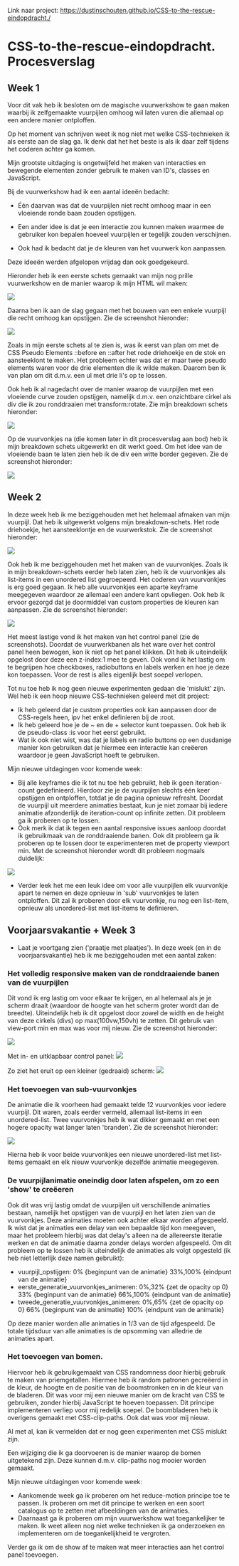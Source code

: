 Link naar project: https://dustinschouten.github.io/CSS-to-the-rescue-eindopdracht./

# CSS-to-the-rescue-eindopdracht. Procesverslag

## Week 1

Voor dit vak heb ik besloten om de magische vuurwerkshow te gaan maken waarbij ik zelfgemaakte vuurpijlen omhoog wil laten vuren die allemaal op een andere manier ontploffen.

Op het moment van schrijven weet ik nog niet met welke CSS-technieken ik als eerste aan de slag ga. Ik denk dat het het beste is als ik daar zelf tijdens het coderen achter ga komen.

Mijn grootste uitdaging is ongetwijfeld het maken van interacties en bewegende elementen zonder gebruik te maken van ID's, classes en JavaScript.

Bij de vuurwerkshow had ik een aantal ideeën bedacht:

- Één daarvan was dat de vuurpijlen niet recht omhoog maar in een vloeiende ronde baan zouden opstijgen.

- Een ander idee is dat je een interactie zou kunnen maken waarmee de gebruiker kon bepalen hoeveel vuurpijlen er tegelijk zouden verschijnen.

- Ook had ik bedacht dat je de kleuren van het vuurwerk kon aanpassen.

Deze ideeën werden afgelopen vrijdag dan ook goedgekeurd.

Hieronder heb ik een eerste schets gemaakt van mijn nog prille vuurwerkshow en de manier waarop ik mijn HTML wil maken:

![](Documentatie/Week_1/Eerste_schets.jpg)

Daarna ben ik aan de slag gegaan met het bouwen van een enkele vuurpijl die recht omhoog kan opstijgen. Zie de screenshot hieronder:

![](Documentatie/Week_1/Screenshot_1.png)

Zoals in mijn eerste schets al te zien is, was ik eerst van plan om met de CSS Pseudo Elements ::before en ::after het rode driehoekje en de stok en aansteeklont te maken. Het probleem echter was dat er maar twee pseudo elements waren voor de drie elementen die ik wilde maken. Daarom ben ik van plan om dit d.m.v. een ul met drie li's op te lossen.

Ook heb ik al nagedacht over de manier waarop de vuurpijlen met een vloeiende curve zouden opstijgen, namelijk d.m.v. een onzichtbare cirkel als div die ik zou ronddraaien met transform:rotate.
Zie mijn breakdown schets hieronder:

![](Documentatie/Week_1/Breakdown_schets.png)

Op de vuurvonkjes na (die komen later in dit procesverslag aan bod) heb ik mijn breakdown schets uitgewerkt en dit werkt goed. Om het idee van de vloeiende baan te laten zien heb ik de div een witte border gegeven.
Zie de screenshot hieronder:

![](Documentatie/Week_1/Screenshot_2.png)

## Week 2
In deze week heb ik me beziggehouden met het helemaal afmaken van mijn vuurpijl. Dat heb ik uitgewerkt volgens mijn breakdown-schets. Het rode driehoekje, het aansteeklontje en de vuurwerkstok.
Zie de screenshot hieronder:

![](Documentatie/Week_2/Screenshot_1.png)

Ook heb ik me beziggehouden met het maken van de vuurvonkjes. Zoals ik in mijn breakdown-schets eerder heb laten zien, heb ik de vuurvonkjes als list-items in een unordered list gegroepeerd.
Het coderen van vuurvonkjes is erg goed gegaan. Ik heb alle vuurvonkjes een aparte keyframe meegegeven waardoor ze allemaal een andere kant opvliegen. Ook heb ik ervoor gezorgd dat je doormiddel van custom properties de kleuren kan aanpassen.
Zie de screenshot hieronder:

![](Documentatie/Week_2/Screenshot_2.png)

Het meest lastige vond ik het maken van het control panel (zie de screenshots). Doordat de vuurwerkbanen als het ware over het control panel heen bewogen, kon ik niet op het panel klikken. Dit heb ik uiteindelijk opgelost door deze een z-index:1 mee te geven. Ook vond ik het lastig om te begrijpen hoe checkboxes, radiobuttons en labels werken en hoe je deze kon toepassen. Voor de rest is alles eigenlijk best soepel verlopen.

Tot nu toe heb ik nog geen nieuwe experimenten gedaan die 'mislukt' zijn. Wel heb ik een hoop nieuwe CSS-technieken geleerd met dit project:
- Ik heb geleerd dat je custom properties ook kan aanpassen door de CSS-regels heen, ipv het enkel definieren bij de :root.
- Ik heb geleerd hoe je de ~ en de + selector kunt toepassen. Ook heb ik de pseudo-class :is voor het eerst gebruikt.
- Wat ik ook niet wist, was dat je labels en radio buttons op een dusdanige manier kon gebruiken dat je hiermee een interactie kan creëeren waardoor je geen JavaScript hoeft te gebruiken.

Mijn nieuwe uitdagingen voor komende week:
- Bij alle keyframes die ik tot nu toe heb gebruikt, heb ik geen iteration-count gedefinieerd. Hierdoor zie je de vuurpijlen slechts één keer opstijgen en ontploffen, totdat je de pagina opnieuw refresht. Doordat de vuurpijl uit meerdere animaties bestaat, kun je niet zomaar bij iedere animatie afzonderlijk de iteration-count op infinite zetten. Dit probleem ga ik proberen op te lossen.
- Ook merk ik dat ik tegen een aantal responsive issues aanloop doordat ik gebruikmaak van de ronddraaiende banen. Ook dit probleem ga ik proberen op te lossen door te experimenteren met de property viewport min. Met de screenshot hieronder wordt dit probleem nogmaals duidelijk:

![](Documentatie/Week_2/Screenshot_3.png)

- Verder leek het me een leuk idee om voor alle vuurpijlen elk vuurvonkje apart te nemen en deze opnieuw in 'sub' vuurvonkjes te laten ontploffen. Dit zal ik proberen door elk vuurvonkje, nu nog een list-item, opnieuw als unordered-list met list-items te definieren.

## Voorjaarsvakantie + Week 3
- Laat je voortgang zien ('praatje met plaatjes').
In deze week (en in de voorjaarsvakantie) heb ik me beziggehouden met een aantal zaken:

### Het volledig responsive maken van de ronddraaiende banen van de vuurpijlen
Dit vond ik erg lastig om voor elkaar te krijgen, en al helemaal als je je scherm draait (waardoor de hoogte van het scherm groter wordt dan de breedte). Uiteindelijk heb ik dit opgelost door zowel de width en de height van deze cirkels (divs) op max(100vw,150vh) te zetten. Dit gebruik van view-port min en max was voor mij nieuw. Zie de screenshot hieronder:

![](Documentatie/Week_3/Screenshot_1.png)

Met in- en uitklapbaar control panel:
![](Documentatie/Week_3/Screenshot_2.png)

Zo ziet het eruit op een kleiner (gedraaid) scherm:
![](Documentatie/Week_3/Screenshot_3.png)

### Het toevoegen van sub-vuurvonkjes
De animatie die ik voorheen had gemaakt telde 12 vuurvonkjes voor iedere vuurpijl. Dit waren, zoals eerder vermeld, allemaal list-items in een unordered-list. Twee vuurvonkjes heb ik wat dikker gemaakt en met een hogere opacity wat langer laten 'branden'. Zie de screenshot hieronder:

![](Documentatie/Week_3/Screenshot_4.png)

Hierna heb ik voor beide vuurvonkjes een nieuwe unordered-list met list-items gemaakt en elk nieuw vuurvonkje dezelfde animatie meegegeven.

### De vuurpijlanimatie oneindig door laten afspelen, om zo een 'show' te creëeren
Ook dit was vrij lastig omdat de vuurpijlen uit verschillende animaties bestaan, namelijk het opstijgen van de vuurpijl en het laten zien van de vuurvonkjes. Deze animaties moeten ook achter elkaar worden afgespeeld. Ik wist dat je animaties een delay van een bepaalde tijd kon meegeven, maar het probleem hierbij was dat delay's alleen na de allereerste iteratie werken en dat de animatie daarna zonder delays worden afgespeeld.
Om dit probleem op te lossen heb ik uiteindelijk de animaties als volgt opgesteld (ik heb niet letterlijk deze namen gebruikt):

- vuurpijl_opstijgen: 0% {beginpunt van de animatie} 33%,100% {eindpunt van de animatie}
- eerste_generatie_vuurvonkjes_animeren: 0%,32% {zet de opacity op 0} 33% {beginpunt van de animatie} 66%,100% {eindpunt van de animatie}
- tweede_generatie_vuurvonkjes_animeren: 0%,65% {zet de opacity op 0} 66% {beginpunt van de animatie} 100% {eindpunt van de animatie}

Op deze manier worden alle animaties in 1/3 van de tijd afgespeeld. De totale tijdsduur van alle animaties is de opsomming van alledrie de animaties apart.

### Het toevoegen van bomen.
Hiervoor heb ik gebruikgemaakt van CSS randomness door hierbij gebruik te maken van priemgetallen. Hiermee heb ik random patronen gecreëerd in de kleur, de hoogte en de positie van de boomstronken en in de kleur van de bladeren. Dit was voor mij een nieuwe manier om de kracht van CSS te gebruiken, zonder hierbij JavaScript te hoeven toepassen. Dit principe implementeren verliep voor mij redelijk soepel. De boombladeren heb ik overigens gemaakt met CSS-clip-paths. Ook dat was voor mij nieuw.

Al met al, kan ik vermelden dat er nog geen experimenten met CSS mislukt zijn.

Een wijziging die ik ga doorvoeren is de manier waarop de bomen uitgetekend zijn. Deze kunnen d.m.v. clip-paths nog mooier worden gemaakt.

Mijn nieuwe uitdagingen voor komende week:
- Aankomende week ga ik proberen om het reduce-motion principe toe te passen. Ik proberen om met dit principe te werken en een soort catalogus op te zetten met afbeeldingen van de animaties.
- Daarnaast ga ik proberen om mijn vuurwerkshow wat toegankelijker te maken. Ik weet alleen nog niet welke technieken ik ga onderzoeken en implementeren om de toegankelijkheid te vergroten.

Verder ga ik om de show af te maken wat meer interacties aan het control panel toevoegen.
